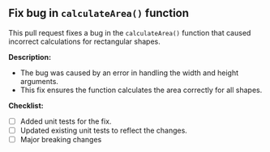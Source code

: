 ## Fix bug in `calculateArea()` function

This pull request fixes a bug in the `calculateArea()` function that caused incorrect calculations for rectangular shapes.

**Description:**

* The bug was caused by an error in handling the width and height arguments.
* This fix ensures the function calculates the area correctly for all shapes.

**Checklist:**

* [ ] Added unit tests for the fix.
* [ ] Updated existing unit tests to reflect the changes.
* [ ] Major breaking changes
